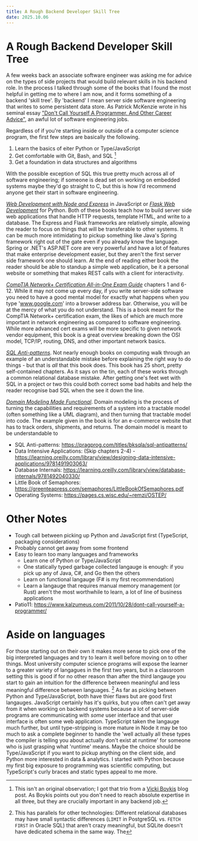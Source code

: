 ```yaml
---
title: A Rough Backend Developer Skill Tree
date: 2025.10.06
---
```


# A Rough Backend Developer Skill Tree

A few weeks back an associate software engineer was asking me for advice on the types of side projects that would build
relevant skills in his backend role. In the process I talked through some of the books that I found the most helpful in
getting me to where I am now, and it forms something of a backend 'skill tree'. By 'backend' I mean server side software
engineering that writes to some persistent data store. As Patrick McKenzie wrote in his seminal essay
["Don't Call Yourself A Programmer, And Other Career Advice"](https://www.kalzumeus.com/2011/10/28/dont-call-yourself-a-programmer/),
an awful lot of software engineering jobs.

Regardless of if you're starting inside or outside of a computer science program, the first few steps are basically the
following.

1. Learn the basics of eiter Python or Type/JavaScript
2. Get comfortable with Git, Bash, and SQL [^boykis]
3. Get a foundation in data structures and algorithms

With the possible exception of SQL this true pretty much across all of software engineering; if someone is dead set on
working on embedded systems maybe they'd go straight to C, but this is how I'd recommend anyone get their start in
software engineering.

[_Web Development with Node and Express_](https://learning.oreilly.com/library/view/web-development-with/9781492053507/)
in JavaScript or
[_Flask Web Development_](https://learning.oreilly.com/library/view/flask-web-development/9781491991725/) for Python.
Both of these books teach how to build server side web applications that handle HTTP requests, template HTML, and write
to a database. The Express and Flask frameworks are relatively simple, allowing the reader to focus on things that will
be transferable to other systems. It can be much more intimidating to pickup something like Java's Spring framework
right out of the gate even if you already know the language. Spring or .NET's ASP.NET core are very powerful and have a
lot of features that make enterprise development easier, but they aren't the first server side framework one should
learn. At the end of reading either book the reader should be able to standup a simple web application, be it a personal
website or something that makes REST calls with a client for interactivity.

[_CompTIA Network+ Certification All-in-One Exam Guide_](https://a.co/d/7ZiCa1J) chapters 1 and 6-12. While it may not
come up every day, if you write server-side software you need to have a good mental model for exactly what happens when
you type 'www.google.com' into a browser address bar. Otherwise, you will be at the mercy of what you do not understand.
This is a book meant for the CompTIA Network+ certification exam, the likes of which are much more important in network
engineering as compared to software engineering. While more advanced cert exams will be more specific to given network
vendor equipment, this book is a great overview breaking down the OSI model, TCP/IP, routing, DNS, and other important
network basics.

[_SQL Anti-patterns_](https://pragprog.com/titles/bksqla/sql-antipatterns/). Not nearly enough books on computing walk
through an example of an understandable mistake before explaining the right way to do things - but that is _all_ that
this book does. This book has 25 short, pretty self-contained chapters. As it says on the tin, each of these works
through a common relational database mistake. After getting one's feet wet with SQL in a project or two this could both
correct some bad habits and help the reader recognise bad SQL when the see it down the line.

[_Domain Modeling Made Functional_](https://pragprog.com/titles/swdddf/domain-modeling-made-functional/). Domain
modeling is the process of turning the capabilities and requirements of a system into a tractable model (often something
like a UML diagram), and then turning that tractable model into code. The example given in the book is for an e-commerce
website that has to track orders, shipments, and returns. The domain model is meant to be understandable to

- SQL Anti-patterns: https://pragprog.com/titles/bksqla/sql-antipatterns/
- Data Intensive Applications: (Skip chapters 2-4) -
  https://learning.oreilly.com/library/view/designing-data-intensive-applications/9781491903063/
- Database Internals: https://learning.oreilly.com/library/view/database-internals/9781492040330/
- Little Book of Semaphores: https://greenteapress.com/semaphores/LittleBookOfSemaphores.pdf
- Operating Systems: https://pages.cs.wisc.edu/~remzi/OSTEP/

# Other Notes

- Tough call between picking up Python and JavaScript first (TypeScript, packaging considerations)
- Probably cannot get away from some frontend
- Easy to learn too many languages and frameworks
  - Learn one of Python or Type/JavaScript
  - One statically typed garbage collected langauge is enough: if you pick up any of Java, C#, and Go then the others
  - Learn on functional langauge (F# is my first recommendation)
  - Learn a langauge that requires manual memory management (or Rust) aren't the most worthwhile to learn, a lot of line
    of business applications
- Patio11: https://www.kalzumeus.com/2011/10/28/dont-call-yourself-a-programmer/

# Aside on languages

For those starting out on their own it makes more sense to pick one of the big interpreted languages and try to learn it
well before moving on to other things. Most university computer science programs will expose the learner to a greater
variety of langagues in the first two years, but in a classroom setting this is good if for no other reason than after
the third langauge you start to gain an intuition for the difference between meaningful and less meaningful difference
between languages. [^parallel] As far as picking betwen Python and Type/JavaScript, both have thier flaws but are good
first langauges. JavaScript certainly has it's quirks, but you often can't get away from it when working on backend
systems because a lot of server-side programs are communicating with _some_ user interface and that user interface is
often some web application. TypeScript taken the langauge much further, but until type-stripping is more mature in Node
it may be too much to ask a complete beginner to handle the 'well actually all these types the compiler is telling you
about actually don't exist at runtime' for someone who is just grasping what 'runtime' means. Maybe the choice should be
Type/JavaScript if you want to pickup anything on the client side, and Python more interested in data & analytics. I
started with Python because my first big exposure to programming was scientific computing, but TypeScript's curly braces
and static types appeal to me more.

[^pedantic]: CSCI 1113 taken in place but, well, technicalities
[^parallel]:
    This has parallels for other technologies: Different relational databases may have small syntactic differences
    (`LIMIT` in PostgreSQL vs. `FETCH FIRST` in Oracle SQL) that aren't crazy meaningful, but SQLite doesn't have
    dedicated schema in the same way. The

[^boykis]:
    This isn't an original observation; I got that trio from a
    [Vicki Boykis](https://vickiboykis.com/2022/01/09/git-sql-cli/) blog post. As Boykis points out you don't need to
    reach absolute expertise in all three, but they are crucially important in any backend job.

[^langauge-choice]: Both Python and Type/JavaScript have their flaws

